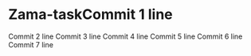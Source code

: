 # Zama-taskCommit 1 line
Commit 2 line
Commit 3 line
Commit 4 line
Commit 5 line
Commit 6 line
Commit 7 line
